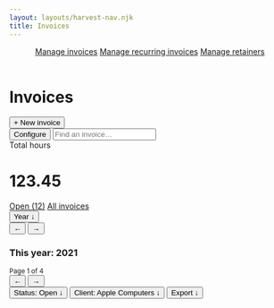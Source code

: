 ```yaml
---
layout: layouts/harvest-nav.njk
title: Invoices
---
```


<header id="top-nav">
  <nav>
    <a href="#" class="is-active">Manage invoices</a>
    <a href="#">Manage recurring invoices</a>
    <a href="#">Manage retainers</a>
  </nav>
</header>

<main>
  <div class="flex justify-space-between">
    <div class="flex">
      <h1>Invoices</h1>
      <button class="button primary ml-8">+ New invoice</button>
    </div>
    <div class="flex">
      <button class="button">Configure</button>
      <input class="input" type="text" placeholder="Find an invoice…">
    </div>
  </div>

  <div class="mt-24">
    Total hours<br>
    <h1>123.45</h1>
  </div>

  <div class="tabs mt-24 mb-16">
    <nav>
      <a href="#">Open (12)</a>
      <a href="#" class="is-active">All invoices</a>
    </nav>
  </div>

  <div class="flex justify-space-between mb-4">
    <div class="flex">
      <button class="button button-sm">Year &darr;</button>
      <div class="button-group">
        <button class="button button-sm">&larr;</button>
        <button class="button button-sm">&rarr;</button>
      </div>
      <!-- <button class="button ml-4">This year ↗</button> -->
      <h3 class="ml-4">This year: <span class="text-400">2021</span></h3>
    </div>
    <div class="flex">
      <small class="mr-4">Page 1 of 4</small>
      <div class="button-group">
        <button class="button button-sm is-disabled">&larr;</button>
        <button class="button button-sm">&rarr;</button>
      </div>
      <button class="button button-sm is-filtered"><span>Status:</span> Open &darr;</button>
      <button class="button button-sm is-filtered"><span>Client:</span> Apple Computers &darr;</button>
      <button class="button button-sm">Export &darr;</button>
    </div>
  </div>
</main>
